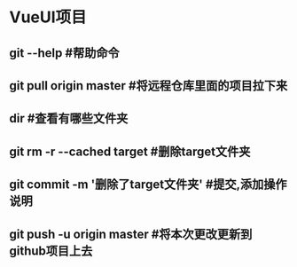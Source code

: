 # VueUI项目

## git --help                            #帮助命令
## git pull origin master                #将远程仓库里面的项目拉下来
## dir                                   #查看有哪些文件夹
## git rm -r --cached target             #删除target文件夹
## git commit -m '删除了target文件夹'     #提交,添加操作说明
## git push -u origin master             #将本次更改更新到github项目上去
